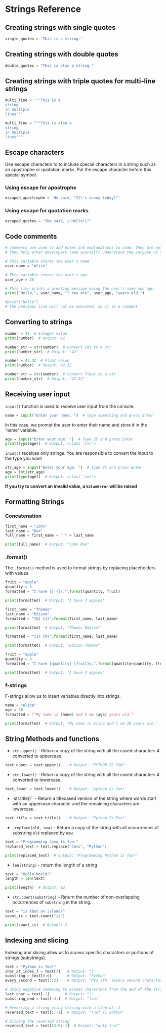 # Strings Reference

## Creating strings with single quotes

```python
single_quotes = 'This is a string.'
```

## Creating strings with double quotes

```python
double_quotes = "This is also a string."
```


## Creating strings with triple quotes for multi-line strings

```python
multi_line = '''This is a
string
in multiple
lines'''
```

```python
multi_line = """This is also a
string
in multiple
lines"""
```

## Escape characters

Use escape characters to to include special characters in a string such as an apostrophe or quotation marks. Put the escape character before this special symbol.

### Using escape for apostrophe

```python
escaped_apostrophe = 'He said, "It\'s sunny today!"'
```

### Using escape for quotation marks

```python
escaped_quotes = "She said, \"Hello!\""
```

## Code comments

```python
# Comments are used to add notes and explanations to code. They are not executed
# They help other developers (and yourself) understand the purpose of the code

# This variable stores the user's name.
user_name = "Alice"

# This variable stores the user's age.
user_age = 25

# This line prints a greeting message using the user's name and age.
print("Hello,", user_name, "! You are", user_age, "years old.")

#print("Hello")
# the previous line will not be executed, as it is a comment
```

## Converting to strings

```python
number = 42  # Integer value
print(number)  # Output: 42

number_str = str(number)  # Convert int to a str
print(number_str)  # Output: "42"
```

```python
number = 42.32  # Float value
print(number)  # Output: 42.32

number_str = str(number)  # Convert float to a str
print(number_str)  # Output: "42.32"
```

## Receiving user input

`input()` function is used to receive user input from the console.

```python
name = input("Enter your name: ")  # type something and press Enter
```

In this case, we prompt the user to enter their name and store it in the 'name' variable.

```python
age = input("Enter your age: ")  # Type 25 and press Enter
print(type(age))  # Output: <class 'str'>
```

`input()` receives only strings. You are responsible to convert the input to the type you want

```python
str_age = input("Enter your age: ")  # Type 25 and press Enter
age = int(str_age)
print(type(age))  # Output: <class 'int'>
```

**If you try to convert an invalid value, a `ValueError` will be raised**

## Formatting Strings

### Concatenation

```python
first_name = "John"
last_name = "Doe"
full_name = first_name + " " + last_name

print(full_name)  # Output: "John Doe"
```

### .format()

The `.format()` method is used to format strings by replacing placeholders with values.

```python
fruit = "apple"
quantity = 3
formatted = "I have {} {}s.".format(quantity, fruit)

print(formatted)  # Output: "I have 3 apples"
```

```python
first_name = "Thomas"
last_name = "Edison"
formatted = "{0} {1}".format(first_name, last_name)

print(formatted)  # Output: "Thomas Edison"

formatted = "{1} {0}".format(first_name, last_name)

print(formatted)  # Output: "Edison Thomas"
```

```python
fruit = "apple"
quantity = 3
formatted = "I have {quantity} {fruit}s.".format(quantity=quantity, fruit=fruit)

print(formatted)  # Output: "I have 3 apples"
```

### f-strings

F-strings allow us to insert variables directly into strings.

```python
name = "Alice"
age = 30
formatted = f"My name is {name} and I am {age} years old."

print(formatted)  # Output: "My name is Alice and I am 30 years old."
```

## String Methods and functions


- `str.upper()` - Return a copy of the string with all the cased characters 4 converted to uppercase.

```python
text_upper = text.upper()    # Output: "PYTHON IS FUN!"
```

- `str.lower()` - Return a copy of the string with all the cased characters 4 converted to lowercase.

```python
text_lower = text.lower()    # Output: "python is fun!'
```

- `str.title()`` - Return a titlecased version of the string where words start with an uppercase character and the remaining characters are lowercase.

```python
text_title = text.title()    # Output: "Python Is Fun!'
```

- `.replace(old, new)` - Return a copy of the string with all occurrences of substring `old` replaced by `new`.

```python
text = "Programming Java is fun!"
replaced_text = text.replace("Java", "Python")

print(replaced_text)  # Output: "Programming Python is fun!"
```

- `len(string)` - return the length of a string
```python
text = "Hello World!"
length = len(text)

print(length)  # Output: 12
```

- `str.count(substring)` - Return the number of non-overlapping occurrences of `substring` in the string.

```python
text = "is that an island?"
count_is = text.count("is")

print(count_is)  # Output: 2
```

## Indexing and slicing

Indexing and slicing allow us to access specific characters or portions of strings (substrings).

```python
text = "Python is fun!"
char_at_index_7 = text[7]   # Output: "i'
substring = text[0:6]       # Output: "Python'
every_second = text[::2]    # Output: "Pto sfn' (every second character)

# Using negative indexing to access characters from the end of the string
last_char = text[-1]       # Output: "!'
substring_end = text[-4:]  # Output: "fun!'

# Reversing a string using slicing with a step of -1
reversed_text = text[::-1]  # Output: "!nuf si nohtyP'

# Slicing the reversed string
reversed_text = text[13:9:-1]  # Output: "only !nuf"
```